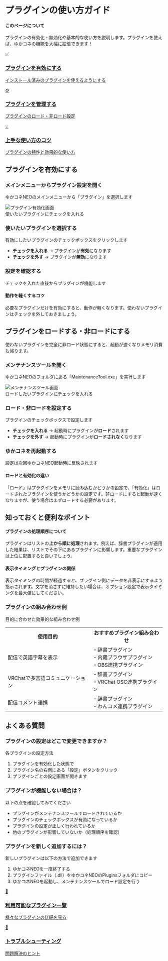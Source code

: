 # プラグインの使い方ガイド

<div class="tips-box">
  <h4>このページについて</h4>
  <p>プラグインの有効化・無効化や基本的な使い方を説明します。プラグインを使えば、ゆかコネの機能を大幅に拡張できます！</p>
</div>

<div class="purpose-grid">
  <a href="#プラグインを有効にする" class="purpose-card">
    <div class="purpose-icon">✅</div>
    <h3>プラグインを有効にする</h3>
    <p>インストール済みのプラグインを使えるようにする</p>
  </a>
  <a href="#プラグインをロードする-非ロードにする" class="purpose-card">
    <div class="purpose-icon">⚙️</div>
    <h3>プラグインを管理する</h3>
    <p>プラグインのロード・非ロード設定</p>
  </a>
  <a href="#知っておくと便利なポイント" class="purpose-card">
    <div class="purpose-icon">💡</div>
    <h3>上手な使い方のコツ</h3>
    <p>プラグインの特性と効果的な使い方</p>
  </a>
</div>

## プラグインを有効にする

<div class="step-guide">
  <div class="step-item">
    <h3>メインメニューからプラグイン設定を開く</h3>
    <p>ゆかコネNEOのメインメニューから「プラグイン」を選択します</p>
    <div class="annotated-image">
      <img src="images/plugin_enabled_p1.png" alt="プラグイン有効化画面">
      <div class="annotation" style="top: 40%; left: 70%;">
        使いたいプラグインにチェックを入れる
      </div>
    </div>
  </div>
  
  <div class="step-item">
    <h3>使いたいプラグインを選択する</h3>
    <p>有効にしたいプラグインのチェックボックスをクリックします</p>
    <ul>
      <li><strong>チェックを入れる</strong> → プラグインが<strong>有効</strong>になります</li>
      <li><strong>チェックを外す</strong> → プラグインが<strong>無効</strong>になります</li>
    </ul>
  </div>
  
  <div class="step-item">
    <h3>設定を確認する</h3>
    <p>チェックを入れた直後からプラグインが機能します</p>
    <div class="tips-box">
      <h4>動作を軽くするコツ</h4>
      <p>必要なプラグインだけを有効にすると、動作が軽くなります。使わないプラグインはチェックを外しておきましょう。</p>
    </div>
  </div>
</div>

## プラグインをロードする・非ロードにする

使わないプラグインを完全に非ロード状態にすると、起動が速くなりメモリ消費も減ります。

<div class="step-guide">
  <div class="step-item">
    <h3>メンテナンスツールを開く</h3>
    <p>ゆかコネNEOのフォルダにある「MaintenanceTool.exe」を実行します</p>
    <div class="annotated-image">
      <img src="images/plugin_enabled_p2.png" alt="メンテナンスツール画面">
      <div class="annotation" style="top: 30%; left: 60%;">
        ロードしたいプラグインにチェックを入れる
      </div>
    </div>
  </div>
  
  <div class="step-item">
    <h3>ロード・非ロードを設定する</h3>
    <p>プラグインのチェックボックスで設定します</p>
    <ul>
      <li><strong>チェックを入れる</strong> → 起動時にプラグインが<strong>ロード</strong>されます</li>
      <li><strong>チェックを外す</strong> → 起動時にプラグインが<strong>ロードされなく</strong>なります</li>
    </ul>
  </div>
  
  <div class="step-item">
    <h3>ゆかコネを再起動する</h3>
    <p>設定は次回ゆかコネNEO起動時に反映されます</p>
    <div class="tips-box">
      <h4>ロードと有効化の違い</h4>
      <p>「ロード」はプラグインをメモリに読み込むかどうかの設定で、「有効化」はロードされたプラグインを使うかどうかの設定です。非ロードにすると起動が速くなりますが、使う場合はまずロードする必要があります。</p>
    </div>
  </div>
</div>

## 知っておくと便利なポイント

<div class="tips-box">
  <h4>プラグインの処理順序について</h4>
  <p>プラグインはリストの<strong>上から順に処理</strong>されます。例えば、辞書プラグインが適用した結果は、リストでその下にあるプラグインに影響します。重要なプラグインは上位に配置すると良いでしょう。</p>
</div>

<div class="tips-box">
  <h4>表示タイミングとプラグインの関係</h4>
  <p>表示タイミングの時間が経過すると、プラグイン側にデータを非表示にするよう指示されます。文字を消さずに維持したい場合は、オプション設定で表示タイミングを最大値にしてください。</p>
</div>

<div class="step-guide">
  <div class="step-item">
    <h3>プラグインの組み合わせ例</h3>
    <p>目的に合わせた効果的な組み合わせ例</p>
    <table>
      <tr>
        <th>使用目的</th>
        <th>おすすめプラグイン組み合わせ</th>
      </tr>
      <tr>
        <td>配信で英語字幕を表示</td>
        <td>・辞書プラグイン<br>・内蔵ブラウザプラグイン<br>・OBS連携プラグイン</td>
      </tr>
      <tr>
        <td>VRChatで多言語コミュニケーション</td>
        <td>・辞書プラグイン<br>・VRChat OSC連携プラグイン</td>
      </tr>
      <tr>
        <td>配信コメント連携</td>
        <td>・辞書プラグイン<br>・わんコメ連携プラグイン</td>
      </tr>
    </table>
  </div>
</div>

## よくある質問

<div class="step-guide">
  <div class="step-item">
    <h3>プラグインの設定はどこで変更できますか？</h3>
    <p>各プラグインの設定方法</p>
    <ol>
      <li>プラグインを有効化した状態で</li>
      <li>プラグイン名の右側にある「設定」ボタンをクリック</li>
      <li>プラグインごとの設定画面が開きます</li>
    </ol>
  </div>
  
  <div class="step-item">
    <h3>プラグインが機能しない場合は？</h3>
    <p>以下の点を確認してみてください</p>
    <ul>
      <li>プラグインがメンテナンスツールでロードされているか</li>
      <li>プラグインのチェックボックスが有効になっているか</li>
      <li>プラグインの設定が正しく行われているか</li>
      <li>他のプラグインが影響していないか（処理順序を確認）</li>
    </ul>
  </div>
  
  <div class="step-item">
    <h3>プラグインを新しく追加するには？</h3>
    <p>新しいプラグインは以下の方法で追加できます</p>
    <ol>
      <li>ゆかコネNEOを一度終了する</li>
      <li>プラグインファイル（.dll）をゆかコネNEOのPluginsフォルダにコピー</li>
      <li>ゆかコネNEOを起動し、メンテナンスツールでロード設定を行う</li>
    </ol>
  </div>
</div>

<div class="purpose-grid">
  <a href="../plugin/index/" class="purpose-card">
    <div class="purpose-icon">🧩</div>
    <h3>利用可能なプラグイン一覧</h3>
    <p>様々なプラグインの詳細を見る</p>
  </a>
  <a href="../qa/troubleshooting/" class="purpose-card">
    <div class="purpose-icon">🔧</div>
    <h3>トラブルシューティング</h3>
    <p>問題解決のヒント</p>
  </a>
</div>
